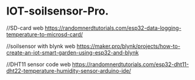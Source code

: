 # IOT-soilsensor-Pro.
//SD-card web
https://randomnerdtutorials.com/esp32-data-logging-temperature-to-microsd-card/


//soilsensor with blynk web 
https://maker.pro/blynk/projects/how-to-create-an-iot-smart-garden-using-esp32-and-blynk


//DHT11 sensor code web
https://randomnerdtutorials.com/esp32-dht11-dht22-temperature-humidity-sensor-arduino-ide/
